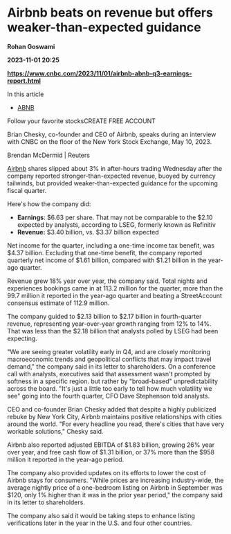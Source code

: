 # Airbnb beats on revenue but offers weaker-than-expected guidance
**Rohan Goswami**

**2023-11-01 20:25**

**https://www.cnbc.com/2023/11/01/airbnb-abnb-q3-earnings-report.html**

In this article

*   [ABNB](https://www.cnbc.com/quotes/ABNB)

Follow your favorite stocksCREATE FREE ACCOUNT

Brian Chesky, co-founder and CEO of Airbnb, speaks during an interview with CNBC on the floor of the New York Stock Exchange, May 10, 2023.

Brendan McDermid | Reuters

[Airbnb](https://www.cnbc.com/quotes/ABNB/) shares slipped about 3% in after-hours trading Wednesday after the company reported stronger-than-expected revenue, buoyed by currency tailwinds, but provided weaker-than-expected guidance for the upcoming fiscal quarter.

Here's how the company did:

*   **Earnings**: $6.63 per share. That may not be comparable to the $2.10 expected by analysts, according to LSEG, formerly known as Refinitiv
*   **Revenue:** $3.40 billion, vs. $3.37 billion expected

Net income for the quarter, including a one-time income tax benefit, was $4.37 billion. Excluding that one-time benefit, the company reported quarterly net income of $1.61 billion, compared with $1.21 billion in the year-ago quarter.

Revenue grew 18% year over year, the company said. Total nights and experiences bookings came in at 113.2 million for the quarter, more than the 99.7 million it reported in the year-ago quarter and beating a StreetAccount consensus estimate of 112.9 million.

The company guided to $2.13 billion to $2.17 billion in fourth-quarter revenue, representing year-over-year growth ranging from 12% to 14%. That was less than the $2.18 billion that analysts polled by LSEG had been expecting.

"We are seeing greater volatility early in Q4, and are closely monitoring macroeconomic trends and geopolitical conflicts that may impact travel demand," the company said in its letter to shareholders. On a conference call with analysts, executives said that assessment wasn't prompted by softness in a specific region. but rather by "broad-based" unpredictability across the board. "It's just a little too early to tell how much volatility we see" going into the fourth quarter, CFO Dave Stephenson told analysts.

CEO and co-founder Brian Chesky added that despite a highly publicized rebuke by New York City, Airbnb maintains positive relationships with cities around the world. "For every headline you read, there's cities that have very workable solutions," Chesky said.

Airbnb also reported adjusted EBITDA of $1.83 billion, growing 26% year over year, and free cash flow of $1.31 billion, or 37% more than the $958 million it reported in the year-ago period.

The company also provided updates on its efforts to lower the cost of Airbnb stays for consumers. "While prices are increasing industry-wide, the average nightly price of a one-bedroom listing on Airbnb in September was $120, only 1% higher than it was in the prior year period," the company said in its letter to shareholders.

The company also said it would be taking steps to enhance listing verifications later in the year in the U.S. and four other countries.